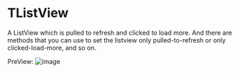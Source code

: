 # TListView

A ListView which is pulled to refresh and clicked to load more. And there are methods that you can use to set the listview only pulled-to-refresh or only clicked-load-more, and so on.

PreView:
![image](http://img.blog.csdn.net/20150612174450868?watermark/2/text/aHR0cDovL2Jsb2cuY3Nkbi5uZXQvc3R6eTAw/font/5a6L5L2T/fontsize/400/fill/I0JBQkFCMA==/dissolve/70/gravity/Center)
